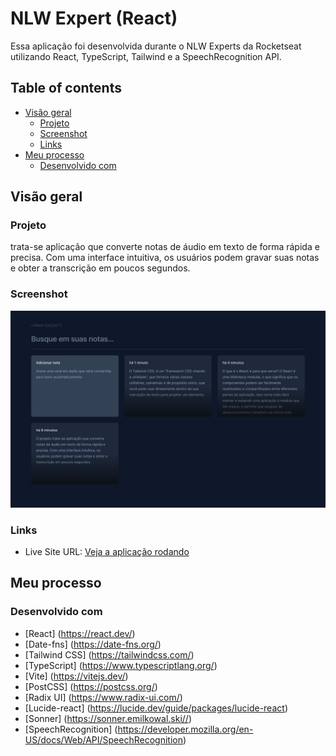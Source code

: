 # NLW Expert (React)

Essa aplicação foi desenvolvida durante o NLW Experts da Rocketseat utilizando React, TypeScript, Tailwind e a SpeechRecognition API. 

## Table of contents

- [Visão geral](#visão-geral)
  - [Projeto](#projeto)
  - [Screenshot](#screenshot)
  - [Links](#links)
- [Meu processo](#meu-processo)
  - [Desenvolvido com](#desenvolvido-com)

## Visão geral

### Projeto

trata-se aplicação que converte notas de áudio em texto de forma rápida e precisa. Com uma interface intuitiva, os usuários podem gravar suas notas e obter a transcrição em poucos segundos.

### Screenshot

![](public/screenshot.png)

### Links

- Live Site URL: [Veja a aplicação rodando](https://nlw-experts-notes-omega.vercel.app/)

## Meu processo

### Desenvolvido com

  - [React] (https://react.dev/)
  - [Date-fns] (https://date-fns.org/)
  - [Tailwind CSS] (https://tailwindcss.com/)
  - [TypeScript] (https://www.typescriptlang.org/)
  - [Vite] (https://vitejs.dev/)
  - [PostCSS] (https://postcss.org/)
  - [Radix UI] (https://www.radix-ui.com/)
  - [Lucide-react] (https://lucide.dev/guide/packages/lucide-react)
  - [Sonner] (https://sonner.emilkowal.ski//)
  - [SpeechRecognition] (https://developer.mozilla.org/en-US/docs/Web/API/SpeechRecognition)

